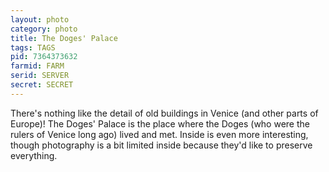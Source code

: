 ```yaml
---
layout: photo
category: photo
title: The Doges' Palace
tags: TAGS
pid: 7364373632
farmid: FARM
serid: SERVER
secret: SECRET
---
```



There's nothing like the detail of old buildings in Venice (and other parts of Europe)! The Doges' Palace is the place where the Doges (who were the rulers of Venice long ago) lived and met. Inside is even more interesting, though photography is a bit limited inside because they'd like to preserve everything.
